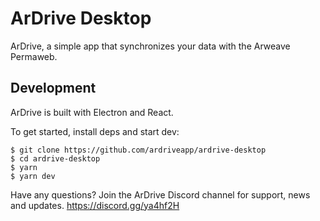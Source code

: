 # ArDrive Desktop

ArDrive, a simple app that synchronizes your data with the Arweave Permaweb.

## Development

ArDrive is built with Electron and React.

To get started, install deps and start dev:

```
$ git clone https://github.com/ardriveapp/ardrive-desktop
$ cd ardrive-desktop
$ yarn
$ yarn dev
```
Have any questions?  Join the ArDrive Discord channel for support, news and updates.  https://discord.gg/ya4hf2H
